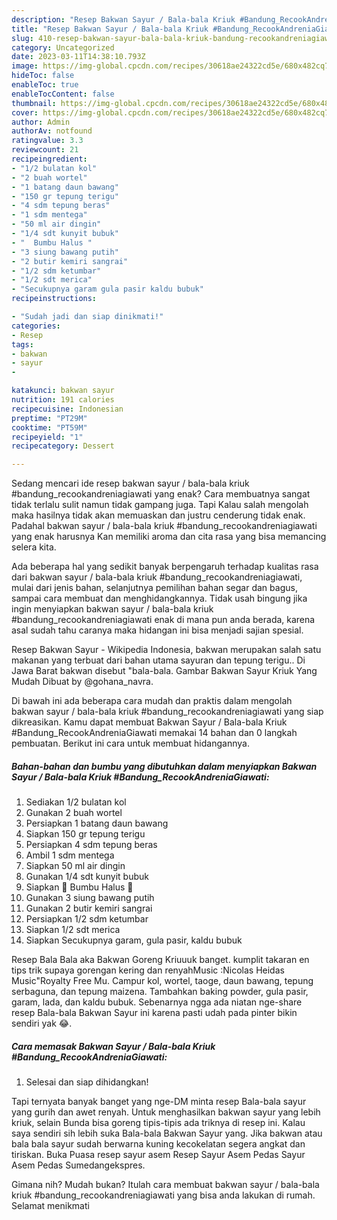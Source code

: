 ```yaml
---
description: "Resep Bakwan Sayur / Bala-bala Kriuk #Bandung_RecookAndreniaGiawati yang Sempurna, Buat Buka Puasa Sempurna"
title: "Resep Bakwan Sayur / Bala-bala Kriuk #Bandung_RecookAndreniaGiawati yang Sempurna, Buat Buka Puasa Sempurna"
slug: 410-resep-bakwan-sayur-bala-bala-kriuk-bandung-recookandreniagiawati-yang-sempurna-buat-buka-puasa-sempurna
category: Uncategorized
date: 2023-03-11T14:38:10.793Z
image: https://img-global.cpcdn.com/recipes/30618ae24322cd5e/680x482cq70/bakwan-sayur-bala-bala-kriuk-bandung_recookandreniagiawati-foto-resep-utama.jpg
hideToc: false
enableToc: true
enableTocContent: false
thumbnail: https://img-global.cpcdn.com/recipes/30618ae24322cd5e/680x482cq70/bakwan-sayur-bala-bala-kriuk-bandung_recookandreniagiawati-foto-resep-utama.jpg
cover: https://img-global.cpcdn.com/recipes/30618ae24322cd5e/680x482cq70/bakwan-sayur-bala-bala-kriuk-bandung_recookandreniagiawati-foto-resep-utama.jpg
author: Admin
authorAv: notfound
ratingvalue: 3.3
reviewcount: 21
recipeingredient:
- "1/2 bulatan kol"
- "2 buah wortel"
- "1 batang daun bawang"
- "150 gr tepung terigu"
- "4 sdm tepung beras"
- "1 sdm mentega"
- "50 ml air dingin"
- "1/4 sdt kunyit bubuk"
- "  Bumbu Halus "
- "3 siung bawang putih"
- "2 butir kemiri sangrai"
- "1/2 sdm ketumbar"
- "1/2 sdt merica"
- "Secukupnya garam gula pasir kaldu bubuk"
recipeinstructions:

- "Sudah jadi dan siap dinikmati!"
categories:
- Resep
tags:
- bakwan
- sayur
- 

katakunci: bakwan sayur  
nutrition: 191 calories
recipecuisine: Indonesian
preptime: "PT29M"
cooktime: "PT59M"
recipeyield: "1"
recipecategory: Dessert

---
```



Sedang mencari ide resep bakwan sayur / bala-bala kriuk #bandung_recookandreniagiawati yang enak? Cara membuatnya sangat tidak terlalu sulit namun tidak gampang juga. Tapi Kalau salah mengolah maka hasilnya tidak akan memuaskan dan justru cenderung tidak enak. Padahal bakwan sayur / bala-bala kriuk #bandung_recookandreniagiawati yang enak harusnya Kan memiliki aroma dan cita rasa yang bisa memancing selera kita.


Ada beberapa hal yang sedikit banyak berpengaruh terhadap kualitas rasa dari bakwan sayur / bala-bala kriuk #bandung_recookandreniagiawati, mulai dari jenis bahan, selanjutnya pemilihan bahan segar dan bagus, sampai cara membuat dan menghidangkannya. Tidak usah bingung jika ingin menyiapkan bakwan sayur / bala-bala kriuk #bandung_recookandreniagiawati enak di mana pun anda berada, karena asal sudah tahu caranya maka hidangan ini bisa menjadi sajian spesial.

Resep Bakwan Sayur - Wikipedia Indonesia, bakwan merupakan salah satu makanan yang terbuat dari bahan utama sayuran dan tepung terigu.. Di Jawa Barat bakwan disebut &#34;bala-bala. Gambar Bakwan Sayur Kriuk Yang Mudah Dibuat by @gohana_navra.


Di bawah ini ada beberapa cara mudah dan praktis dalam mengolah bakwan sayur / bala-bala kriuk #bandung_recookandreniagiawati yang siap dikreasikan. Kamu dapat membuat Bakwan Sayur / Bala-bala Kriuk #Bandung_RecookAndreniaGiawati memakai 14 bahan dan 0 langkah pembuatan. Berikut ini cara untuk membuat hidangannya.

<!--inarticleads1-->

##### Bahan-bahan dan bumbu yang dibutuhkan dalam menyiapkan Bakwan Sayur / Bala-bala Kriuk #Bandung_RecookAndreniaGiawati:

1. Sediakan 1/2 bulatan kol
1. Gunakan 2 buah wortel
1. Persiapkan 1 batang daun bawang
1. Siapkan 150 gr tepung terigu
1. Persiapkan 4 sdm tepung beras
1. Ambil 1 sdm mentega
1. Siapkan 50 ml air dingin
1. Gunakan 1/4 sdt kunyit bubuk
1. Siapkan  💞 Bumbu Halus 💞
1. Gunakan 3 siung bawang putih
1. Gunakan 2 butir kemiri sangrai
1. Persiapkan 1/2 sdm ketumbar
1. Siapkan 1/2 sdt merica
1. Siapkan Secukupnya garam, gula pasir, kaldu bubuk


Resep Bala Bala aka Bakwan Goreng Kriuuuk banget. kumplit takaran en tips trik supaya gorengan kering dan renyahMusic :Nicolas Heidas Music&#34;Royalty Free Mu. Campur kol, wortel, taoge, daun bawang, tepung serbaguna, dan tepung maizena. Tambahkan baking powder, gula pasir, garam, lada, dan kaldu bubuk. Sebenarnya ngga ada niatan nge-share resep Bala-bala Bakwan Sayur ini karena pasti udah pada pinter bikin sendiri yak 😂. 

<!--inarticleads2-->

##### Cara memasak Bakwan Sayur / Bala-bala Kriuk #Bandung_RecookAndreniaGiawati:


1. Selesai dan siap dihidangkan!

Tapi ternyata banyak banget yang nge-DM minta resep Bala-bala sayur yang gurih dan awet renyah. Untuk menghasilkan bakwan sayur yang lebih kriuk, selain Bunda bisa goreng tipis-tipis ada triknya di resep ini. Kalau saya sendiri sih lebih suka Bala-bala Bakwan Sayur yang. Jika bakwan atau bala bala sayur sudah berwarna kuning kecokelatan segera angkat dan tiriskan. Buka Puasa resep sayur asem Resep Sayur Asem Pedas Sayur Asem Pedas Sumedangekspres. 

Gimana nih? Mudah bukan? Itulah cara membuat bakwan sayur / bala-bala kriuk #bandung_recookandreniagiawati yang bisa anda lakukan di rumah. Selamat menikmati
